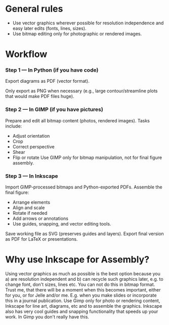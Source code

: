 # General rules

- Use vector graphics wherever possible for resolution independence and easy later edits (fonts, lines, sizes).
- Use bitmap editing only for photographic or rendered images.

# Workflow

### Step 1 — In Python (if you have code)
Export diagrams as PDF (vector format).

Only export as PNG when necessary (e.g., large contour/streamline plots that would make PDF files huge).

### Step 2 — In GIMP (if you have pictures)

Prepare and edit all bitmap content (photos, rendered images).
Tasks include:
- Adjust orientation
- Crop
- Correct perspective
- Shear
- Flip or rotate
Use GIMP only for bitmap manipulation, not for final figure assembly.

### Step 3 — In Inkscape

Import GIMP-processed bitmaps and Python-exported PDFs.
Assemble the final figure:
- Arrange elements
- Align and scale
- Rotate if needed
- Add arrows or annotations
- Use guides, snapping, and vector editing tools.

Save working file as SVG (preserves guides and layers).
Export final version as PDF for LaTeX or presentations.

# Why use Inkscape for Assembly?

Using vector graphics as much as possible is the best option because you a) are resolution independent and b) can recycle such graphics later, e.g. to change font, don't sizes, lines etc. You can not do this in bitmap format. Trust me, that there will be a moment when this becomes important, either for you, or for Jelle and/or me. E.g. when you make slides or incorporate this in a journal publication. Use Gimp only for photo or rendering content, Inkscape for line art, diagrams, etc and to assemble the graphics. Inkscape also has very cool guides and snapping functionality that speeds up your work. In Gimp you don't really have this.
